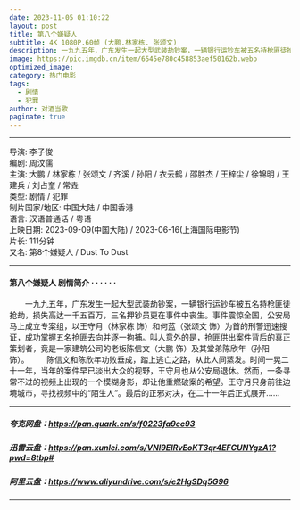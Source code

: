 ```yaml
---
date: 2023-11-05 01:10:22
layout: post
title: 第八个嫌疑人
subtitle: 4K 1080P.60帧 (大鹏.林家栋. 张颂文)
description: 一九九五年，广东发生一起大型武装劫钞案，一辆银行运钞车被五名持枪匪徒抢劫，损失高达一千五百万，三名押钞员更在事件中丧生。事件震惊全国，公安局马上成立专案组，以王守月和何蓝为首的刑警迅速搜证，成功掌握五名抢匪去向并逐一拘捕...
image: https://pic.imgdb.cn/item/6545e780c458853aef50162b.webp
optimized_image: 
category: 热门电影
tags:
  - 剧情
  - 犯罪
author: 对酒当歌
paginate: true
---
```


---

导演: 李子俊  
编剧: 周汶儒  
主演: 大鹏 / 林家栋 / 张颂文 / 齐溪 / 孙阳 / 衣云鹤 / 邵胜杰 / 王梓尘 / 徐锦明 / 王建兵 / 刘占奎 / 常垚  
类型: 剧情 / 犯罪  
制片国家/地区: 中国大陆 / 中国香港  
语言: 汉语普通话 / 粤语  
上映日期: 2023-09-09(中国大陆) / 2023-06-16(上海国际电影节)  
片长: 111分钟  
又名: 第8个嫌疑人 / Dust To Dust  

---

#### 第八个嫌疑人 剧情简介 · · · · · ·

　　一九九五年，广东发生一起大型武装劫钞案，一辆银行运钞车被五名持枪匪徒抢劫，损失高达一千五百万，三名押钞员更在事件中丧生。事件震惊全国，公安局马上成立专案组，以王守月（林家栋 饰）和何蓝（张颂文 饰）为首的刑警迅速搜证，成功掌握五名抢匪去向并逐一拘捕。叫人意外的是，抢匪供出案件背后的真正策划者，竟是一家建筑公司的老板陈信文（大鹏 饰）及其堂弟陈欣年（孙阳 饰）。
　　陈信文和陈欣年功败垂成，踏上逃亡之路，从此人间蒸发。时间一晃二十一年，当年的案件早已淡出大众的视野，王守月也从公安局退休。然而，一条寻常不过的视频上出现的一个模糊身影，却让他重燃破案的希望。王守月只身前往边境城市，寻找视频中的“陌生人”。最后的正邪对决，在二十一年后正式展开……  

---

##### 夸克网盘：<https://pan.quark.cn/s/f0223fa9cc93>

##### 迅雷云盘：<https://pan.xunlei.com/s/VNl9ElRvEoKT3qr4EFCUNYgzA1?pwd=8tbp#>

##### 阿里云盘：<https://www.aliyundrive.com/s/e2HgSDq5G96>

---
